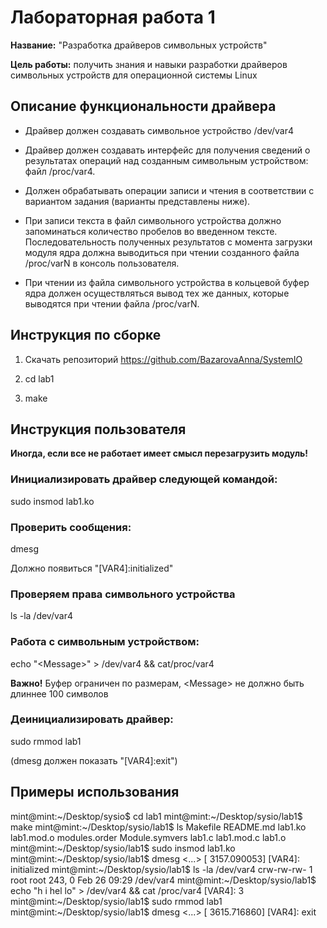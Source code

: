 # Лабораторная работа 1

**Название:** "Разработка драйверов символьных устройств"

**Цель работы:** получить знания и навыки разработки драйверов символьных устройств для операционной системы Linux

## Описание функциональности драйвера

* Драйвер должен создавать символьное устройство /dev/var4

* Драйвер должен создавать интерфейс для получения сведений о результатах операций над созданным символьным устройством: файл /proc/var4.

* Должен обрабатывать операции записи и чтения в соответствии с вариантом задания (варианты представлены ниже).

* При записи текста в файл символьного устройства должно запоминаться количество пробелов во введенном тексте. Последовательность полученных результатов с момента загрузки модуля ядра должна выводиться при чтении созданного файла /proc/varN в консоль пользователя.

* При чтении из файла символьного устройства в кольцевой буфер ядра должен осуществляться вывод тех же данных, которые выводятся при чтении файла /proc/varN.


## Инструкция по сборке

1. Скачать репозиторий https://github.com/BazarovaAnna/SystemIO

2. cd lab1

3. make

## Инструкция пользователя

**Иногда, если все не работает имеет смысл перезагрузить модуль!**

### Инициализировать драйвер следующей командой:

sudo insmod lab1.ko

### Проверить сообщения:

dmesg

Должно появиться "[VAR4]:initialized"

### Проверяем права символьного устройства

ls -la /dev/var4

### Работа с символьным устройством:

echo "\<Message\>" > /dev/var4 && cat/proc/var4

**Важно!** Буфер ограничен по размерам, \<Message\> не должно быть длиннее 100 символов

### Деинициализировать драйвер:

sudo rmmod lab1

(dmesg должен показать "[VAR4]:exit")

## Примеры использования

mint@mint:~/Desktop/sysio$ cd lab1
mint@mint:~/Desktop/sysio/lab1$ make
mint@mint:~/Desktop/sysio/lab1$ ls
Makefile        README.md  lab1.ko     lab1.mod.o  modules.order
Module.symvers  lab1.c     lab1.mod.c  lab1.o
mint@mint:~/Desktop/sysio/lab1$ sudo insmod lab1.ko
mint@mint:~/Desktop/sysio/lab1$ dmesg
\<...\>
[ 3157.090053] [VAR4]: initialized
mint@mint:~/Desktop/sysio/lab1$ ls -la /dev/var4
crw-rw-rw- 1 root root 243, 0 Feb 26 09:29 /dev/var4
mint@mint:~/Desktop/sysio/lab1$ echo "h i hel lo" > /dev/var4 && cat /proc/var4
[VAR4]: 3 
mint@mint:~/Desktop/sysio/lab1$ sudo rmmod lab1
mint@mint:~/Desktop/sysio/lab1$ dmesg
\<...\>
[ 3615.716860] [VAR4]: exit

